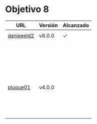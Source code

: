 # Objetivo 8

| URL                                                                  | Versión | Alcanzado |
|----------------------------------------------------------------------|---------|-----------|
| <!-- Enlace de sergioae19 -->                                        |         |           |
| [danieeeld2](https://github.com/danieeeld2/LogisticsRoutes/pull/100) | v8.0.0  |    ✓      |
| <!-- Enlace de LuciaAnsino -->                                       |         |           |
| <!-- Enlace de Enaraque -->                                          |         |           |
| <!-- Enlace de giorgiogiovanni -->                                   |         |           |
| <!-- Enlace de PabloBarTo -->                                        |         |           |
| <!-- Enlace de danibarranqueroo -->                                  |         |           |
| <!-- Enlace de Amadocm -->                                           |         |           |
| <!-- Enlace de marinajcs -->                                         |         |           |
| <!-- Enlace de GiancaGrizzly -->                                     |         |           |
| <!-- Enlace de adelahera -->                                         |         |           |
| <!-- Enlace de puchy22 -->                                           |         |           |
| <!-- Enlace de carlotiii30 -->                                       |         |           |
| <!-- Enlace de sergioffdez -->                                       |         |           |
| <!-- Enlace de DarckMonster -->                                      |         |           |
| <!-- Enlace de eugrdfolcha -->                                       |         |           |
| <!-- Enlace de diagmatrix -->                                        |         |           |
| <!-- Enlace de JaimeGM96 -->                                         |         |           |
| <!-- Enlace de javigp2002 -->                                        |         |           |
| <!-- Enlace de shvtwp -->                                            |         |           |
| <!-- Enlace de MarioGuisado -->                                      |         |           |
| <!-- Enlace de J P S -->                                             |         |           |
| <!-- Enlace de Morad02 -->                                           |         |           |
| <!-- Enlace de albertolj -->                                         |         |           |
| <!-- Enlace de Christianlr -->                                       |         |           |
| [pluque01](https://github.com/pluque01/CofreSagradoVirtual/pull/44)  | v4.0.0  |           |
| <!-- Enlace de josemponce -->                                        |         |           |
| <!-- Enlace de smallPingu -->                                        |         |           |
| <!-- Enlace de chelunike -->                                         |         |           |
| <!-- Enlace de M M M -->                                             |         |           |
| <!-- Enlace de moshidev -->                                          |         |           |
| <!-- Enlace de R L O E -->                                           |         |           |
| <!-- Enlace de migueruiz -->                                         |         |           |
| <!-- Enlace de Javito198 -->                                         |         |           |
| <!-- Enlace de Alvarosanpal95 -->                                    |         |           |
| <!-- Enlace de spmanolo -->                                          |         |           |
| <!-- Enlace de carlosservi -->                                       |         |           |
| <!-- Enlace de raultl12 -->                                          |         |           |
| <!-- Enlace de manuelvico0102 -->                                    |         |           |
| <!-- Enlace de johnwaves -->                                         |         |           |

